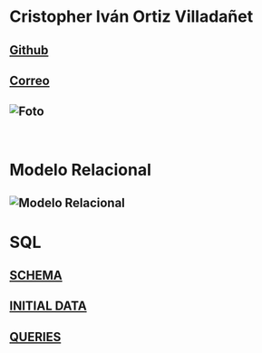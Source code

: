 # Cristopher Iván Ortiz Villadañet

## [Github](https://github.com/ChristopherOrtiz69)

## [Correo]()

## ![Foto](https://cdn.discordapp.com/attachments/874685320208199781/1044738947496026152/image.png)

<br>

# Modelo Relacional

## ![Modelo Relacional](https://media.discordapp.net/attachments/874685320208199781/1044737889675771944/image.png)

# SQL

## [SCHEMA](./sql/schema.sql)

## [INITIAL DATA](./sql/initial_data.sql)

## [QUERIES](./sql/queries.sql)